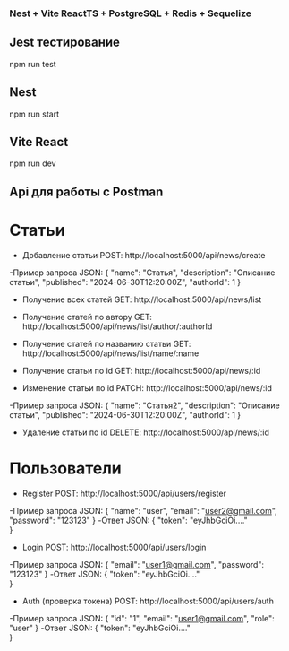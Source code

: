 ### Nest + Vite ReactTS + PostgreSQL + Redis + Sequelize

## Jest тестирование
npm run test

## Nest 
npm run start

## Vite React 
npm run dev

## Api для работы с Postman

# Статьи
- Добавление статьи
POST: http://localhost:5000/api/news/create

 -Пример запроса JSON:
{
    "name": "Статья",
    "description": "Описание статьи",
    "published": "2024-06-30T12:20:00Z",
    "authorId": 1
}

- Получение всех статей
GET: http://localhost:5000/api/news/list

- Получение статей по автору
GET: http://localhost:5000/api/news/list/author/:authorId

- Получение статей по названию статьи
GET: http://localhost:5000/api/news/list/name/:name

- Получение статьи по id
GET: http://localhost:5000/api/news/:id

- Изменение статьи по id
PATCH: http://localhost:5000/api/news/:id
 
 -Пример запроса JSON:
{
    "name": "Статья2",
    "description": "Описание статьи",
    "published": "2024-06-30T12:20:00Z",
    "authorId": 1
}

- Удаление статьи по id
DELETE: http://localhost:5000/api/news/:id

# Пользователи
- Register
POST: http://localhost:5000/api/users/register

 -Пример запроса JSON:
{
    "name": "user",
    "email": "user2@gmail.com",
    "password": "123123"
}
 -Ответ JSON:
{
    "token": "eyJhbGciOi...."   
}

- Login
POST: http://localhost:5000/api/users/login

 -Пример запроса JSON:
{
    "email": "user1@gmail.com",
    "password": "123123"
}
 -Ответ JSON:
{
    "token": "eyJhbGciOi...."   
}

- Auth (проверка токена)
POST: http://localhost:5000/api/users/auth

 -Пример запроса JSON:
{
    "id": "1",
    "email": "user1@gmail.com",
    "role": "user"
}
 -Ответ JSON:
{
    "token": "eyJhbGciOi...."   
}